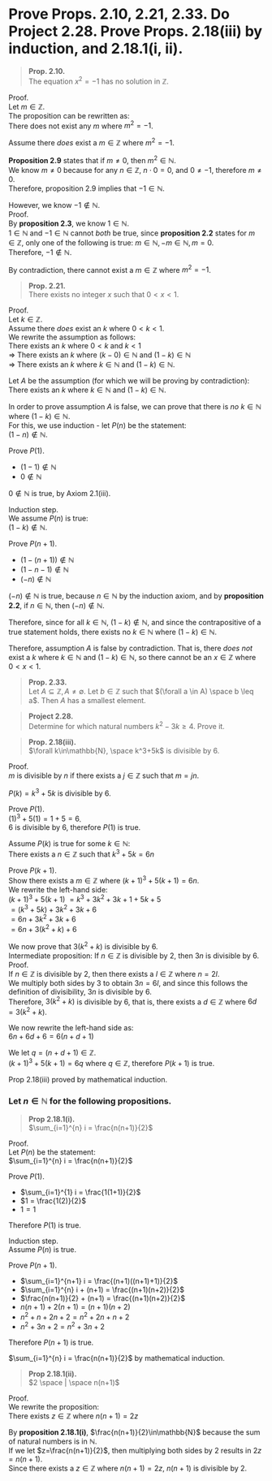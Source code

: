 # Prove Props. 2.10, 2.21, 2.33. Do Project 2.28. Prove Props. 2.18(iii) by induction, and 2.18.1(i, ii).  

> **Prop. 2.10.**  
> The equation $x^2=-1$ has no solution in $\mathbb{Z}$.  

Proof.  
Let $m\in\mathbb{Z}$.  
The proposition can be rewritten as:  
There does not exist any $m$ where $m^2=-1$.  

Assume there *does* exist a $m\in\mathbb{Z}$ where $m^2=-1$.  

**Proposition 2.9** states that if $m\neq0$, then $m^2\in\mathbb{N}$.  
We know $m\neq0$ because for any $n\in\mathbb{Z}$, $n\cdot 0=0$, and $0\neq -1$, therefore $m\neq0$.    
Therefore, proposition 2.9 implies that $-1\in\mathbb{N}$.  

However, we know $-1\notin\mathbb{N}$.  
Proof.  
By **proposition 2.3**, we know $1\in\mathbb{N}$.  
$1\in\mathbb{N}$ and $-1\in\mathbb{N}$ cannot *both* be true, since **proposition 2.2** states for $m\in\mathbb{Z}$, only one of the following is true: $m\in\mathbb{N}, -m\in\mathbb{N}, m=0$.  
Therefore, $-1\notin\mathbb{N}$.  

By contradiction, there cannot exist a $m\in\mathbb{Z}$ where $m^2=-1$.  

> **Prop. 2.21.**  
> There exists no integer $x$ such that $0<x<1$.  

Proof.  
Let $k\in\mathbb{Z}$.  
Assume there *does* exist an $k$ where $0<k<1$.  
We rewrite the assumption as follows:  
There exists an $k$ where $0<k$ and $k<1$  
$\Rightarrow$ There exists an $k$ where $(k-0)\in\mathbb{N}$ and $(1-k)\in\mathbb{N}$  
$\Rightarrow$ There exists an $k$ where $k\in\mathbb{N}$ and $(1-k)\in\mathbb{N}$.  

Let $A$ be the assumption (for which we will be proving by contradiction):  
There exists an $k$ where $k\in\mathbb{N}$ and $(1-k)\in\mathbb{N}$.  

In order to prove assumption $A$ is false, we can prove that there is *no* $k\in\mathbb{N}$ where $(1-k)\in\mathbb{N}$.  
For this, we use induction - let $P(n)$ be the statement:  
$(1-n)\notin\mathbb{N}$.  

Prove $P(1)$.  
- $(1-1)\notin\mathbb{N}$
- $0\notin\mathbb{N}$

$0\notin\mathbb{N}$ is true, by Axiom 2.1(iii).  

Induction step.  
We assume $P(n)$ is true:  
$(1-k)\notin\mathbb{N}$.  

Prove $P(n+1)$.  
- $(1-(n+1))\notin\mathbb{N}$
- $(1-n-1)\notin\mathbb{N}$
- $(-n)\notin\mathbb{N}$

$(-n)\notin\mathbb{N}$ is true, because $n\in\mathbb{N}$ by the induction axiom, and by **proposition 2.2**, if $n\in\mathbb{N}$, then $(-n)\notin\mathbb{N}$.  

Therefore, since for all $k\in\mathbb{N}$, $(1-k)\notin\mathbb{N}$, and since the contrapositive of a true statement holds, there exists no $k\in\mathbb{N}$ where $(1-k)\in\mathbb{N}$.  

Therefore, assumption $A$ is false by contradiction. That is, there *does not* exist a $k$ where $k\in\mathbb{N}$ and $(1-k)\in\mathbb{N}$, so there cannot be an $x\in\mathbb{Z}$ where $0<x<1$.  

> **Prop. 2.33.**  
> Let $A \subseteq \mathbb{Z}, A\neq\emptyset$. Let $b\in\mathbb{Z}$ such that $(\forall a \in A) \space b \leq a$.  Then $A$ has a smallest element.  

> **Project 2.28.**  
> Determine for which natural numbers $k^2-3k\geq 4$. Prove it.  



> **Prop. 2.18(iii).**  
> $\forall k\in\mathbb{N}, \space k^3+5k$ is divisible by 6.

Proof.  
$m$ is divisible by $n$ if there exists a $j\in\mathbb{Z}$ such that $m=jn$.  

$P(k)=k^3+5k$ is divisible by 6.  

Prove $P(1)$.  
$(1)^3+5(1)=1+5=6$.  
$6$ is divisible by $6$, therefore $P(1)$ is true.  

Assume $P(k)$ is true for some $k\in\mathbb{N}$:  
There exists a $n\in\mathbb{Z}$ such that $k^3+5k=6n$  

Prove $P(k+1)$.  
Show there exists a $m\in\mathbb{Z}$ where $(k+1)^3+5(k+1)=6n$.  
We rewrite the left-hand side:  
$(k+1)^3+5(k+1)$
$=k^3+3k^2+3k+1+5k+5$   
$=(k^3+5k)+3k^2+3k+6$  
$=6n+3k^2+3k+6$  
$=6n+3(k^2+k)+6$  

We now prove that $3(k^2+k)$ is divisible by 6.  
Intermediate proposition: If $n\in\mathbb{Z}$ is divisible by $2$, then $3n$ is divisible by $6$.  
Proof.  
If $n\in\mathbb{Z}$ is divisible by $2$, then there exists a $l\in\mathbb{Z}$ where $n=2l$.  
We multiply both sides by $3$ to obtain $3n=6l$, and since this follows the definition of divisibility, $3n$ is divisible by $6$.  
Therefore, $3(k^2+k)$ is divisible by $6$, that is, there exists a $d\in\mathbb{Z}$ where $6d=3(k^2+k)$.  

We now rewrite the left-hand side as:  
$6n+6d+6=6(n+d+1)$

We let $q=(n+d+1)\in\mathbb{Z}$.  
$(k+1)^3+5(k+1)=6q$ where $q\in\mathbb{Z}$, therefore $P(k+1)$ is true.  

Prop 2.18(iii) proved by mathematical induction.  

### Let $n\in\mathbb{N}$ for the following propositions.  

> **Prop 2.18.1(i).**  
> $\sum_{i=1}^{n} i = \frac{n(n+1)}{2}$  

Proof.  
Let $P(n)$ be the statement:  
$\sum_{i=1}^{n} i = \frac{n(n+1)}{2}$  

Prove $P(1)$.  
- $\sum_{i=1}^{1} i = \frac{1(1+1)}{2}$  
- $1 = \frac{1(2)}{2}$  
- $1=1$  

Therefore $P(1)$ is true.  

Induction step.  
Assume $P(n)$ is true.  

Prove $P(n+1)$.  
- $\sum_{i=1}^{n+1} i = \frac{(n+1)((n+1)+1)}{2}$  
- $\sum_{i=1}^{n} i + (n+1) = \frac{(n+1)(n+2)}{2}$  
- $\frac{n(n+1)}{2} + (n+1) = \frac{(n+1)(n+2)}{2}$  
- $n(n+1) + 2(n+1) = (n+1)(n+2)$  
- $n^2+n + 2n+2 = n^2+2n+n+2$  
- $n^2+3n+2 = n^2+3n+2$  

Therefore $P(n+1)$ is true.  

$\sum_{i=1}^{n} i = \frac{n(n+1)}{2}$ by mathematical induction.  

> **Prop 2.18.1(ii).**  
> $2 \space | \space n(n+1)$  

Proof.  
We rewrite the proposition:  
There exists $z\in\mathbb{Z}$ where $n(n+1)=2z$

By **proposition 2.18.1(i)**, $\frac{n(n+1)}{2}\in\mathbb{N}$ because the sum of natural numbers is in $\mathbb{N}$.   
If we let $z=\frac{n(n+1)}{2}$, then multiplying both sides by $2$ results in $2z=n(n+1)$.  
Since there exists a $z\in\mathbb{Z}$ where $n(n+1)=2z$, $n(n+1)$ is divisible by 2.  